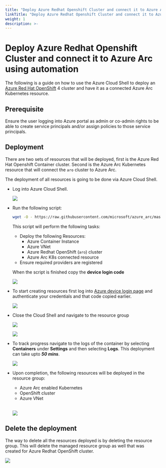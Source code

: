 ```yaml
---
title: "Deploy Azure Redhat Openshift Cluster and connect it to Azure Arc using automation"
linkTitle: "Deploy Azure Redhat Openshift Cluster and connect it to Azure Arc using automation"
weight: 1
description: >-
---
```


# Deploy Azure Redhat Openshift Cluster and connect it to Azure Arc using automation

The following is a guide on how to use the Azure Cloud Shell to deploy an [Azure Red Hat OpenShift](https://azure.microsoft.com/en-us/services/openshift/) 4 cluster and have it as a connected Azure Arc Kubernetes resource.

## Prerequisite 
Ensure the user logging into Azure portal as admin or co-admin rights to be able to create service principals and/or assign policies to those service principals.

## Deployment
There are two sets of resources that will be deployed, first is the Azure Red Hat Openshift Container cluster. Second is the Azure Arc Kubernetes resource that will connect the ```aro``` cluster to Azure Arc.

The deployment of all resources is going to be done via Azure Cloud Shell.


  * Log into Azure Cloud Shell.

    ![](./image1.png)

  * Run the following script:
    ```bash
    wget -O - https://raw.githubusercontent.com/microsoft/azure_arc/master/azure_arc_k8s_jumpstart/aro/run.sh | bash
    ```
  
    This script will perform the following tasks:
      *  Deploy the following Resources:
         *  Azure Container Instance
         * Azure VNet
         * Azure Redhat OpenShift (```aro```) cluster
         * Azure Arc K8s connected resource
      *  Ensure required providers are registered
    
    When the script is finished copy the **device login code**
    
    ![](./image2.png)
  
  * To start creating resources first log into [Azure device login page](https://microsoft.com/devicelogin) and authenticate your credentials and that code copied earlier.
  
    ![](./image3.png)
    
  * Close the Cloud Shell and navigate to the resource group

    ![](./image4.png)

    ![](./image5.png)

  *  To track progress navigate to the logs of the container by selecting **Containers** under **Settings** and then selecting **Logs**. This deployment can take upto ***50 mins***.

      ![](./image6.png)

  * Upon completion, the following resources will be deployed in the resource group:
    *  Azure Arc enabled Kubernetes
    *  OpenShift cluster
    *  Azure VNet<br><br>

    ![](./image7.png)

## Delete the deployment

The way to delete all the resources deployed is by deleting the resource group. This will delete the managed resource group as well that was created for Azure Redhat OpenShift cluster.

![](./image8.png)